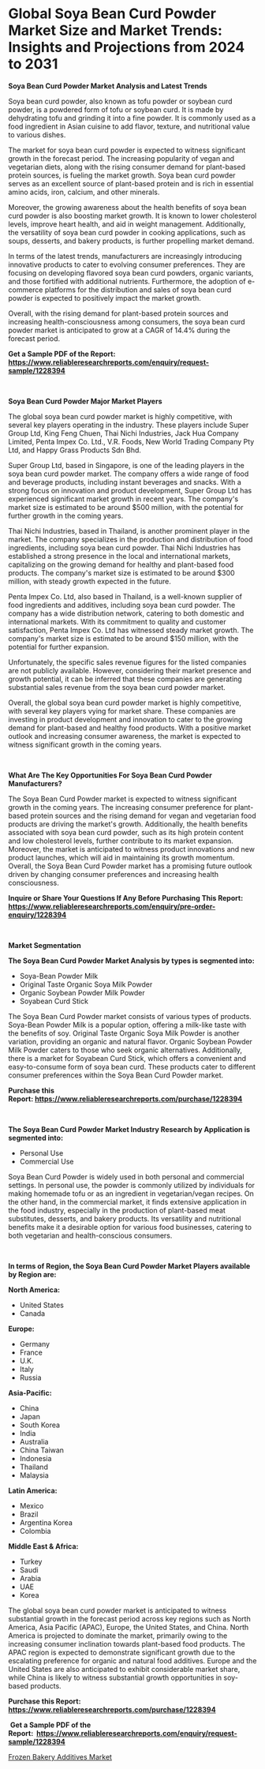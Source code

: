 <p><h1>Global Soya Bean Curd Powder Market Size and Market Trends: Insights and Projections from 2024 to 2031</h1></p><p><strong>Soya Bean Curd Powder Market Analysis and Latest Trends</strong></p>
<p><p>Soya bean curd powder, also known as tofu powder or soybean curd powder, is a powdered form of tofu or soybean curd. It is made by dehydrating tofu and grinding it into a fine powder. It is commonly used as a food ingredient in Asian cuisine to add flavor, texture, and nutritional value to various dishes.</p><p>The market for soya bean curd powder is expected to witness significant growth in the forecast period. The increasing popularity of vegan and vegetarian diets, along with the rising consumer demand for plant-based protein sources, is fueling the market growth. Soya bean curd powder serves as an excellent source of plant-based protein and is rich in essential amino acids, iron, calcium, and other minerals.</p><p>Moreover, the growing awareness about the health benefits of soya bean curd powder is also boosting market growth. It is known to lower cholesterol levels, improve heart health, and aid in weight management. Additionally, the versatility of soya bean curd powder in cooking applications, such as soups, desserts, and bakery products, is further propelling market demand.</p><p>In terms of the latest trends, manufacturers are increasingly introducing innovative products to cater to evolving consumer preferences. They are focusing on developing flavored soya bean curd powders, organic variants, and those fortified with additional nutrients. Furthermore, the adoption of e-commerce platforms for the distribution and sales of soya bean curd powder is expected to positively impact the market growth.</p><p>Overall, with the rising demand for plant-based protein sources and increasing health-consciousness among consumers, the soya bean curd powder market is anticipated to grow at a CAGR of 14.4% during the forecast period.</p></p>
<p><strong>Get a Sample PDF of the Report:&nbsp; <a href="https://www.reliableresearchreports.com/enquiry/request-sample/1228394">https://www.reliableresearchreports.com/enquiry/request-sample/1228394</a></strong></p>
<p>&nbsp;</p>
<p><strong>Soya Bean Curd Powder Major Market Players</strong></p>
<p><p>The global soya bean curd powder market is highly competitive, with several key players operating in the industry. These players include Super Group Ltd, King Feng Chuen, Thai Nichi Industries, Jack Hua Company Limited, Penta Impex Co. Ltd., V.R. Foods, New World Trading Company Pty Ltd, and Happy Grass Products Sdn Bhd.</p><p>Super Group Ltd, based in Singapore, is one of the leading players in the soya bean curd powder market. The company offers a wide range of food and beverage products, including instant beverages and snacks. With a strong focus on innovation and product development, Super Group Ltd has experienced significant market growth in recent years. The company's market size is estimated to be around $500 million, with the potential for further growth in the coming years.</p><p>Thai Nichi Industries, based in Thailand, is another prominent player in the market. The company specializes in the production and distribution of food ingredients, including soya bean curd powder. Thai Nichi Industries has established a strong presence in the local and international markets, capitalizing on the growing demand for healthy and plant-based food products. The company's market size is estimated to be around $300 million, with steady growth expected in the future.</p><p>Penta Impex Co. Ltd, also based in Thailand, is a well-known supplier of food ingredients and additives, including soya bean curd powder. The company has a wide distribution network, catering to both domestic and international markets. With its commitment to quality and customer satisfaction, Penta Impex Co. Ltd has witnessed steady market growth. The company's market size is estimated to be around $150 million, with the potential for further expansion.</p><p>Unfortunately, the specific sales revenue figures for the listed companies are not publicly available. However, considering their market presence and growth potential, it can be inferred that these companies are generating substantial sales revenue from the soya bean curd powder market.</p><p>Overall, the global soya bean curd powder market is highly competitive, with several key players vying for market share. These companies are investing in product development and innovation to cater to the growing demand for plant-based and healthy food products. With a positive market outlook and increasing consumer awareness, the market is expected to witness significant growth in the coming years.</p></p>
<p>&nbsp;</p>
<p><strong>What Are The Key Opportunities For Soya Bean Curd Powder Manufacturers?</strong></p>
<p><p>The Soya Bean Curd Powder market is expected to witness significant growth in the coming years. The increasing consumer preference for plant-based protein sources and the rising demand for vegan and vegetarian food products are driving the market's growth. Additionally, the health benefits associated with soya bean curd powder, such as its high protein content and low cholesterol levels, further contribute to its market expansion. Moreover, the market is anticipated to witness product innovations and new product launches, which will aid in maintaining its growth momentum. Overall, the Soya Bean Curd Powder market has a promising future outlook driven by changing consumer preferences and increasing health consciousness.</p></p>
<p><strong>Inquire or Share Your Questions If Any Before Purchasing This Report: <a href="https://www.reliableresearchreports.com/enquiry/pre-order-enquiry/1228394">https://www.reliableresearchreports.com/enquiry/pre-order-enquiry/1228394</a></strong></p>
<p>&nbsp;</p>
<p><strong>Market Segmentation</strong></p>
<p><strong>The Soya Bean Curd Powder Market Analysis by types is segmented into:</strong></p>
<p><ul><li>Soya-Bean Powder Milk</li><li>Original Taste Organic Soya Milk Powder</li><li>Organic Soybean Powder Milk Powder</li><li>Soyabean Curd Stick</li></ul></p>
<p><p>The Soya Bean Curd Powder market consists of various types of products. Soya-Bean Powder Milk is a popular option, offering a milk-like taste with the benefits of soy. Original Taste Organic Soya Milk Powder is another variation, providing an organic and natural flavor. Organic Soybean Powder Milk Powder caters to those who seek organic alternatives. Additionally, there is a market for Soyabean Curd Stick, which offers a convenient and easy-to-consume form of soya bean curd. These products cater to different consumer preferences within the Soya Bean Curd Powder market.</p></p>
<p><strong>Purchase this Report:&nbsp;<a href="https://www.reliableresearchreports.com/purchase/1228394">https://www.reliableresearchreports.com/purchase/1228394</a></strong></p>
<p>&nbsp;</p>
<p><strong>The Soya Bean Curd Powder Market Industry Research by Application is segmented into:</strong></p>
<p><ul><li>Personal Use</li><li>Commercial Use</li></ul></p>
<p><p>Soya Bean Curd Powder is widely used in both personal and commercial settings. In personal use, the powder is commonly utilized by individuals for making homemade tofu or as an ingredient in vegetarian/vegan recipes. On the other hand, in the commercial market, it finds extensive application in the food industry, especially in the production of plant-based meat substitutes, desserts, and bakery products. Its versatility and nutritional benefits make it a desirable option for various food businesses, catering to both vegetarian and health-conscious consumers.</p></p>
<p>&nbsp;</p>
<p><strong>In terms of Region, the Soya Bean Curd Powder Market Players available by Region are:</strong></p>
<p>
    <p> <strong> North America: </strong>
        <ul>
            <li>United States</li>
            <li>Canada</li>
        </ul>
        </p> 
    <p> <strong> Europe: </strong>
        <ul>
            <li>Germany</li>
            <li>France</li>
            <li>U.K.</li>
            <li>Italy</li>
            <li>Russia</li>
        </ul>
        </p> 
    <p> <strong> Asia-Pacific: </strong>
        <ul>
            <li>China</li>
            <li>Japan</li>
            <li>South Korea</li>
            <li>India</li>
            <li>Australia</li>
            <li>China Taiwan</li>
            <li>Indonesia</li>
            <li>Thailand</li>
            <li>Malaysia</li>
        </ul>
        </p> 
    <p> <strong> Latin America: </strong>
        <ul>
            <li>Mexico</li>
            <li>Brazil</li>
            <li>Argentina Korea</li>
            <li>Colombia</li>
        </ul>
        </p> 
    <p> <strong> Middle East & Africa: </strong>
        <ul>
            <li>Turkey</li>
            <li>Saudi</li>
            <li>Arabia</li>
            <li>UAE</li>
            <li>Korea</li>
        </ul>
    </p>
    </p>
<p><p>The global soya bean curd powder market is anticipated to witness substantial growth in the forecast period across key regions such as North America, Asia Pacific (APAC), Europe, the United States, and China. North America is projected to dominate the market, primarily owing to the increasing consumer inclination towards plant-based food products. The APAC region is expected to demonstrate significant growth due to the escalating preference for organic and natural food additives. Europe and the United States are also anticipated to exhibit considerable market share, while China is likely to witness substantial growth opportunities in soy-based products.</p></p>
<p><strong>Purchase this Report: <a href="https://www.reliableresearchreports.com/purchase/1228394">https://www.reliableresearchreports.com/purchase/1228394</a></strong></p>
<p>&nbsp;<strong>Get a Sample PDF of the Report:&nbsp;&nbsp;<a href="https://www.reliableresearchreports.com/enquiry/request-sample/1228394">https://www.reliableresearchreports.com/enquiry/request-sample/1228394</a></strong></p>
<p><strong></strong></p>
<p><p><a href="https://github.com/mohamedbakry57/Market-Research-Report-List-1/blob/main/frozen-bakery-additives-market.md">Frozen Bakery Additives Market</a></p></p>